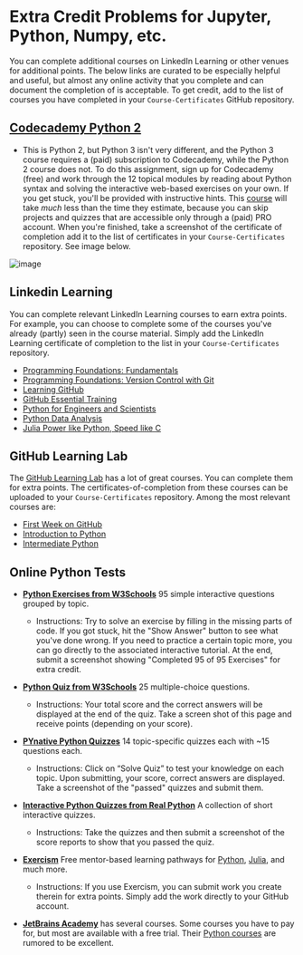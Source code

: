 # Extra Credit Problems for Jupyter, Python, Numpy, etc.

You can complete additional courses on LinkedIn Learning or other venues for additional points. The below links are curated to be especially helpful and useful, but almost any online activity that you complete and can document the completion of is acceptable. To get credit, add to the list of courses you have completed in your `Course-Certificates` GitHub repository.

## [Codecademy Python 2](https://www.codecademy.com/learn/learn-python)

- This is Python 2, but Python 3 isn't very different, and the Python 3 course requires a (paid) subscription to Codecademy, while the Python 2 course does not. To do this assignment, sign up for Codecademy (free) and work through the 12 topical modules by reading about Python syntax and solving the interactive web-based exercises on your own. If you get stuck, you'll be provided with instructive hints. This [course](https://www.codecademy.com/learn/learn-python) will take *much* less than the time they estimate, because you can skip projects and quizzes that are accessible only through a (paid) PRO account. When you're finished, take a screenshot of the certificate of completion add it to the list of certificates in your `Course-Certificates` repository. See image below.

![image](../linkedFiles/codecademy.png)

## Linkedin Learning

You can complete relevant LinkedIn Learning courses to earn extra points. For example, you can choose to complete some of the courses you've already (partly) seen in the course material. Simply add the LinkedIn Learning certificate of completion to the list in your `Course-Certificates` repository.

- [Programming Foundations: Fundamentals](https://www.linkedin.com/learning/programming-foundations-fundamentals-3/the-fundamentals-of-programming?u=56982905)
- [Programming Foundations: Version Control with Git](
   https://www.linkedin.com/learning/programming-foundations-version-control-with-git)
- [Learning GitHub](https://www.linkedin.com/learning/learning-github)
- [GitHub Essential Training](https://www.linkedin.com/learning/github-essential-training)
- [Python for Engineers and Scientists](https://www.linkedin.com/learning/python-for-engineers-and-scientists)
- [Python Data Analysis](https://www.linkedin.com/learning/python-data-analysis-2/get-started-in-data-analysis-with-python?u=56982905)
- [Julia Power like Python, Speed like C](https://www.linkedin.com/learning/learning-julia/julia-power-like-python-speed-like-c)


## GitHub Learning Lab

The [GitHub Learning Lab](https://lab.github.com/) has a lot of great courses. You can complete them for extra points. The certificates-of-completion from these courses can be uploaded to your `Course-Certificates` repository. Among the most relevant courses are:
- [First Week on GitHub](https://lab.github.com/githubtraining/first-week-on-github)
- [Introduction to Python](https://lab.github.com/everydeveloper/introduction-to-python)
- [Intermediate Python](https://lab.github.com/everydeveloper/intermediate-python)

## Online Python Tests

- [**Python Exercises from W3Schools**](https://www.w3schools.com/python/exercise.asp) 95 simple interactive questions grouped by topic. 

  - Instructions: Try to solve an exercise by filling in the missing parts of code. If you got stuck, hit the "Show Answer" button to see what you've done wrong. If you need to practice a certain topic more, you can go directly to the associated interactive tutorial. At the end, submit a screenshot showing "Completed 95 of 95 Exercises" for extra credit.

- [**Python Quiz from W3Schools**](https://www.w3schools.com/quiztest/quiztest.asp?qtest=PYTHON) 25 multiple-choice questions. 

  - Instructions: Your total score and the correct answers will be displayed at the end of the quiz. Take a screen shot of this page and receive points (depending on your score).

- [**PYnative Python Quizzes**](https://pynative.com/python-quizzes/) 14 topic-specific quizzes each with ~15 questions each. 
  - Instructions: Click on “Solve Quiz” to test your knowledge on each topic. Upon submitting, your score, correct answers are displayed. Take a screenshot of the "passed" quizzes and submit them.

- [**Interactive Python Quizzes from Real Python**](https://realpython.com/quizzes/) A collection of short interactive quizzes. 
  - Instructions: Take the quizzes and then submit a screenshot of the score reports to show that you passed the quiz.

- [**Exercism**](http://exercism.io/) Free mentor-based learning pathways for [Python](https://exercism.io/tracks/python), [Julia](https://exercism.io/tracks/julia), and much more.
  - Instructions: If you use Exercism, you can submit work you create therein for extra points. Simply add the work directly to your GitHub account.

- [**JetBrains Academy**](https://hyperskill.org/tracks) has several courses. Some courses you have to pay for, but most are available with a free trial. Their [Python courses](https://hyperskill.org/tracks?category=1) are rumored to be excellent.
